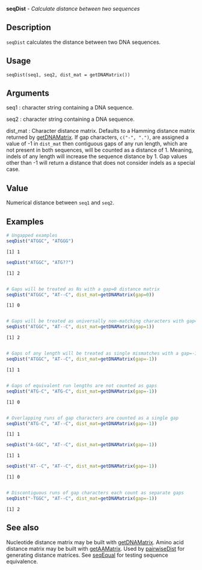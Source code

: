 **seqDist** - *Calculate distance between two sequences*

Description
--------------------

`seqDist` calculates the distance between two DNA sequences.


Usage
--------------------
```
seqDist(seq1, seq2, dist_mat = getDNAMatrix())
```

Arguments
-------------------

seq1
:   character string containing a DNA sequence.

seq2
:   character string containing a DNA sequence.

dist_mat
:   Character distance matrix. Defaults to a Hamming distance 
matrix returned by [getDNAMatrix](getDNAMatrix.md). If gap 
characters, `c("-", ".")`, are assigned a value of -1 
in `dist_mat` then contiguous gaps of any run length,
which are not present in both sequences, will be counted as a 
distance of 1. Meaning, indels of any length will increase
the sequence distance by 1. Gap values other than -1 will 
return a distance that does not consider indels as a special case.




Value
-------------------

Numerical distance between `seq1` and `seq2`.



Examples
-------------------

```R
# Ungapped examples
seqDist("ATGGC", "ATGGG")

```


```
[1] 1

```


```R
seqDist("ATGGC", "ATG??")

```


```
[1] 2

```


```R

# Gaps will be treated as Ns with a gap=0 distance matrix
seqDist("ATGGC", "AT--C", dist_mat=getDNAMatrix(gap=0))

```


```
[1] 0

```


```R

# Gaps will be treated as universally non-matching characters with gap=1
seqDist("ATGGC", "AT--C", dist_mat=getDNAMatrix(gap=1))

```


```
[1] 2

```


```R

# Gaps of any length will be treated as single mismatches with a gap=-1 distance matrix
seqDist("ATGGC", "AT--C", dist_mat=getDNAMatrix(gap=-1))

```


```
[1] 1

```


```R

# Gaps of equivalent run lengths are not counted as gaps
seqDist("ATG-C", "ATG-C", dist_mat=getDNAMatrix(gap=-1))

```


```
[1] 0

```


```R

# Overlapping runs of gap characters are counted as a single gap
seqDist("ATG-C", "AT--C", dist_mat=getDNAMatrix(gap=-1))

```


```
[1] 1

```


```R
seqDist("A-GGC", "AT--C", dist_mat=getDNAMatrix(gap=-1))

```


```
[1] 1

```


```R
seqDist("AT--C", "AT--C", dist_mat=getDNAMatrix(gap=-1))

```


```
[1] 0

```


```R

# Discontiguous runs of gap characters each count as separate gaps
seqDist("-TGGC", "AT--C", dist_mat=getDNAMatrix(gap=-1))
```


```
[1] 2

```



See also
-------------------

Nucleotide distance matrix may be built with 
[getDNAMatrix](getDNAMatrix.md). Amino acid distance matrix may be built
with [getAAMatrix](getAAMatrix.md). Used by [pairwiseDist](pairwiseDist.md) for generating
distance matrices. See [seqEqual](seqEqual.md) for testing sequence equivalence.




